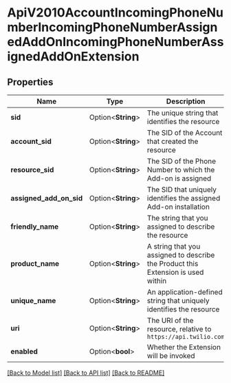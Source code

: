 # ApiV2010AccountIncomingPhoneNumberIncomingPhoneNumberAssignedAddOnIncomingPhoneNumberAssignedAddOnExtension

## Properties

Name | Type | Description | Notes
------------ | ------------- | ------------- | -------------
**sid** | Option<**String**> | The unique string that identifies the resource | [optional]
**account_sid** | Option<**String**> | The SID of the Account that created the resource | [optional]
**resource_sid** | Option<**String**> | The SID of the Phone Number to which the Add-on is assigned | [optional]
**assigned_add_on_sid** | Option<**String**> | The SID that uniquely identifies the assigned Add-on installation | [optional]
**friendly_name** | Option<**String**> | The string that you assigned to describe the resource | [optional]
**product_name** | Option<**String**> | A string that you assigned to describe the Product this Extension is used within | [optional]
**unique_name** | Option<**String**> | An application-defined string that uniquely identifies the resource | [optional]
**uri** | Option<**String**> | The URI of the resource, relative to `https://api.twilio.com` | [optional]
**enabled** | Option<**bool**> | Whether the Extension will be invoked | [optional]

[[Back to Model list]](../README.md#documentation-for-models) [[Back to API list]](../README.md#documentation-for-api-endpoints) [[Back to README]](../README.md)


